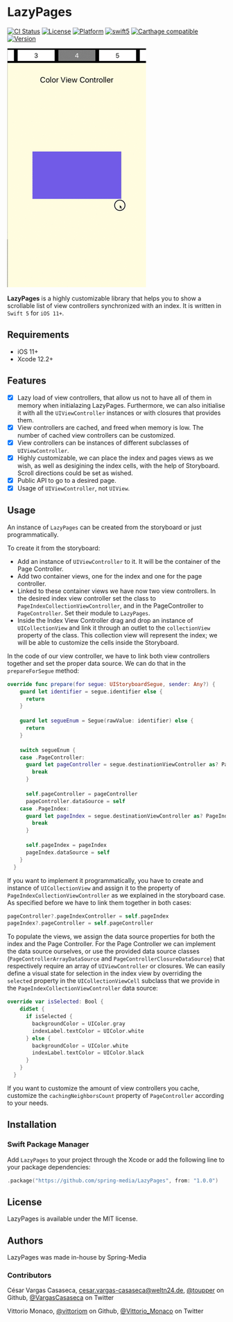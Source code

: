 # LazyPages

[![CI Status](http://img.shields.io/travis/WeltN24/LazyPages.svg)](https://travis-ci.org/WeltN24/LazyPages)
[![License](https://img.shields.io/cocoapods/l/LazyPages.svg)](http://cocoapods.org/pods/LazyPages)
[![Platform](https://img.shields.io/cocoapods/p/LazyPages.svg)](http://cocoapods.org/pods/LazyPages)
[![swift5](https://img.shields.io/badge/swift5-compatible-4BC51D.svg)](https://developer.apple.com/swift)
[![Carthage compatible](https://img.shields.io/badge/Carthage-compatible-4BC51D.svg)](https://github.com/Carthage/Carthage)
[![Version](https://img.shields.io/cocoapods/v/LazyPages.svg)](http://cocoapods.org/pods/LazyPages)

![MacDown Screenshot](READMEImages/LazyPages.gif)

**LazyPages** is a highly customizable library that helps you to show a scrollable list of view controllers synchronized with an index. It is written in `Swift 5` for `iOS 11+`.

## Requirements

* iOS 11+
* Xcode 12.2+

## Features

- [x] Lazy load of view controllers, that allow us not to have all of them in memory when initialazing LazyPages. Furthermore, we can also initialise it with all the `UIViewController` instances or with closures that provides them.
- [x] View controllers are cached, and freed when memory is low. The number of cached view controllers can be customized.
- [x] View controllers can be instances of different subclasses of `UIViewController`.
- [x] Highly customizable, we can place the index and pages views as we wish, as well as desigining the index cells, with the help of Storyboard. Scroll directions could be set as wished.
- [x] Public API to go to a desired page.
- [x] Usage of `UIViewController`, not `UIView`.

## Usage

An instance of `LazyPages` can be created from the storyboard or just programmatically.

To create it from the storyboard:

* Add an instance of `UIViewController` to it. It will be the container of the Page Controller.
* Add two container views, one for the index and one for the page controller.
* Linked to these container views we have now two view controllers. In the desired index view controller set the class to `PageIndexCollectionViewController`, and in the PageController to `PageController`. Set their module to `LazyPages`.
* Inside the Index View Controller drag and drop an instance of `UICollectionView` and link it through an outlet to the `collectionView` property of the class. This collection view will represent the index; we will be able to customize the cells inside the Storyboard.

In the code of our view controller, we have to link both view controllers together and set the proper data source. We can do that in the `prepareForSegue` method:

```swift
override func prepare(for segue: UIStoryboardSegue, sender: Any?) {
    guard let identifier = segue.identifier else {
      return
    }

    guard let segueEnum = Segue(rawValue: identifier) else {
      return
    }

    switch segueEnum {
    case .PageController:
      guard let pageController = segue.destinationViewController as? PageController else {
        break
      }

      self.pageController = pageController
      pageController.dataSource = self
    case .PageIndex:
      guard let pageIndex = segue.destinationViewController as? PageIndexCollectionViewController else {
        break
      }

      self.pageIndex = pageIndex
      pageIndex.dataSource = self
    }
  }
```

If you want to implement it programmatically, you have to create and instance of `UICollectionView` and assign it to the property of `PageIndexCollectionViewController` as we explained in the storyboard case. As specified before we have to link them together in both cases:

```swift
pageController?.pageIndexController = self.pageIndex
pageIndex?.pageController = self.pageController
```

To populate the views, we assign the data source properties for both the index and the Page Controller. For the Page Controller we can implement the data source ourselves, or use the provided data source classes (`PageControllerArrayDataSource` and `PageControllerClosureDataSource`) that respectively require an array of `UIViewController` or closures. We can easily define a visual state for selection in the index view by overriding the `selected` property in the `UICollectionViewCell` subclass that we provide in the `PageIndexCollectionViewController` data source:

```swift
override var isSelected: Bool {
    didSet {
      if isSelected {
        backgroundColor = UIColor.gray
        indexLabel.textColor = UIColor.white
      } else {
        backgroundColor = UIColor.white
        indexLabel.textColor = UIColor.black
      }
    }
  }
```

If you want to customize the amount of view controllers you cache, customize the  `cachingNeighborsCount` property of `PageController` according to your needs.

##  Installation
### Swift Package Manager
Add `LazyPages` to your project through the Xcode or add the following line to your package dependencies: 
```swift
.package("https://github.com/spring-media/LazyPages", from: "1.0.0")
```

## License

LazyPages is available under the MIT license.

## Authors

LazyPages was made in-house by Spring-Media

### Contributors

César Vargas Casaseca, cesar.vargas-casaseca@weltn24.de, [@toupper](https://github.com/toupper) on Github, [@VargasCasaseca](https://twitter.com/VargasCasaseca) on Twitter

Vittorio Monaco, [@vittoriom](https://github.com/vittoriom) on Github, [@Vittorio_Monaco](https://twitter.com/Vittorio_Monaco) on Twitter
